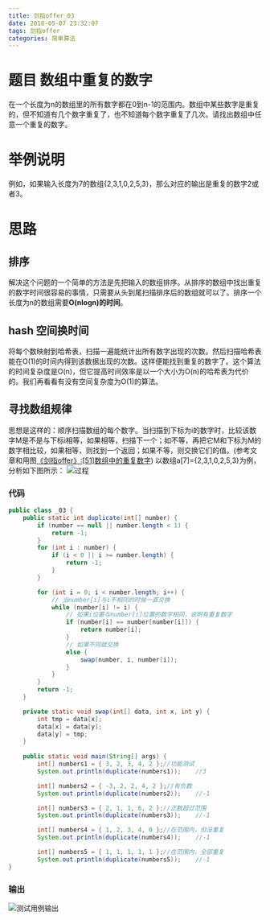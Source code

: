 ```yaml
---
title: 剑指offer_03
date: 2018-05-07 23:32:07
tags: 剑指offer
categories: 简单算法
---
```

# 题目 数组中重复的数字
在一个长度为n的数组里的所有数字都在0到n-1的范围内。数组中某些数字是重复的，但不知道有几个数字重复了，也不知道每个数字重复了几次。请找出数组中任意一个重复的数字。
<!-- more -->
# 举例说明
例如，如果输入长度为7的数组{2,3,1,0,2,5,3}，那么对应的输出是重复的数字2或者3。
# 思路
## **排序**
解决这个问题的一个简单的方法是先把输入的数组排序。从排序的数组中找出重复的数字时间很容易的事情，只需要从头到尾扫描排序后的数组就可以了。排序一个长度为n的数组需要**O(nlogn)的时间**。
##  **hash 空间换时间**
将每个数映射到哈希表，扫描一遍能统计出所有数字出现的次数。然后扫描哈希表能在O(1)的时间内得到该数据出现的次数。这样便能找到重复的数字了。这个算法的时间复杂度是O(n)，但它提高时间效率是以一个大小为O(n)的哈希表为代价的。我们再看看有没有空间复杂度为O(1)的算法。 
##  **寻找数组规律**
思想是这样的：顺序扫描数组的每个数字。当扫描到下标为i的数字时，比较该数字M是不是与下标i相等，如果相等，扫描下一个；如不等，再把它M和下标为M的数字相比较，如果相等，则找到一个返回；如果不等，则交换它们的值。(参考文章和用图[《剑指offer》:[51]数组中的重复数字](https://blog.csdn.net/gogokongyin/article/details/51775734))
以数组a[7]={2,3,1,0,2,5,3}为例，分析如下图所示：
![过程](http://upload-images.jianshu.io/upload_images/11861611-c42f2c720e5bbcc2.jpg?imageMogr2/auto-orient/strip%7CimageView2/2/w/1240)
###  代码

```java
public class _03 {
	public static int duplicate(int[] number) {
		if (number == null || number.length < 1) {
			return -1;
		}
		for (int i : number) {
			if (i < 0 || i >= number.length) {
				return -1;
			}
		}

		for (int i = 0; i < number.length; i++) {
			// 当number[i]与i不相同的时候一直交换
			while (number[i] != i) {
				// 如果i位置与number[i]位置的数字相同，说明有重复数字
				if (number[i] == number[number[i]]) {
					return number[i];
				}
				// 如果不同就交换
				else {
					swap(number, i, number[i]);
				}
			}
		}
		return -1;
	}

	private static void swap(int[] data, int x, int y) {
		int tmp = data[x];
		data[x] = data[y];
		data[y] = tmp;
	}
	
	public static void main(String[] args) {
		int[] numbers1 = { 3, 2, 3, 4, 2 };//功能测试 
		System.out.println(duplicate(numbers1));    //3

		int[] numbers2 = { -3, 2, 2, 4, 2 };//有负数
		System.out.println(duplicate(numbers2));    //-1

		int[] numbers3 = { 2, 1, 1, 6, 2 };//正数超过范围
		System.out.println(duplicate(numbers3));    //-1

		int[] numbers4 = { 1, 2, 3, 4, 0 };//在范围内，但没重复
		System.out.println(duplicate(numbers4));    //-1

		int[] numbers5 = { 1, 1, 1, 1, 1 };//在范围内，全部重复
		System.out.println(duplicate(numbers5));    //-1
}
```

### 输出

![测试用例输出](http://upload-images.jianshu.io/upload_images/11861611-276add4370881523.jpg?imageMogr2/auto-orient/strip%7CimageView2/2/w/1240)